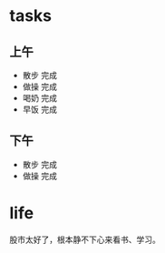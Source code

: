 # tasks

## 上午

* 散步 完成
* 做操 完成
* 喝奶 完成
* 早饭 完成

## 下午

* 散步 完成
* 做操 完成

# life

股市太好了，根本静不下心来看书、学习。
